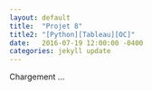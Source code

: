 ```yaml
---
layout: default
title:  "Projet 8"
title2: "[Python][Tableau][OC]"
date:   2016-07-19 12:00:00 -0400
categories: jekyll update
---
```

Chargement ...